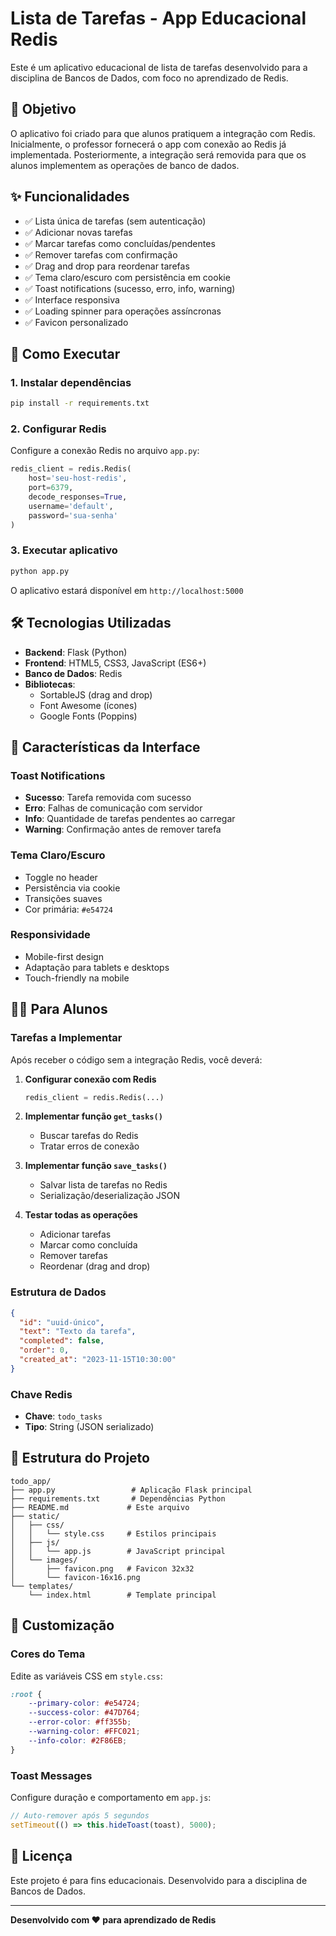 # Lista de Tarefas - App Educacional Redis

Este é um aplicativo educacional de lista de tarefas desenvolvido para a disciplina de Bancos de Dados, com foco no aprendizado de Redis.

## 🎯 Objetivo

O aplicativo foi criado para que alunos pratiquem a integração com Redis. Inicialmente, o professor fornecerá o app com conexão ao Redis já implementada. Posteriormente, a integração será removida para que os alunos implementem as operações de banco de dados.

## ✨ Funcionalidades

- ✅ Lista única de tarefas (sem autenticação)
- ✅ Adicionar novas tarefas
- ✅ Marcar tarefas como concluídas/pendentes
- ✅ Remover tarefas com confirmação
- ✅ Drag and drop para reordenar tarefas
- ✅ Tema claro/escuro com persistência em cookie
- ✅ Toast notifications (sucesso, erro, info, warning)
- ✅ Interface responsiva
- ✅ Loading spinner para operações assíncronas
- ✅ Favicon personalizado

## 🚀 Como Executar

### 1. Instalar dependências

```bash
pip install -r requirements.txt
```

### 2. Configurar Redis

Configure a conexão Redis no arquivo `app.py`:

```python
redis_client = redis.Redis(
    host='seu-host-redis',
    port=6379,
    decode_responses=True,
    username='default',
    password='sua-senha'
)
```

### 3. Executar aplicativo

```bash
python app.py
```

O aplicativo estará disponível em `http://localhost:5000`

## 🛠️ Tecnologias Utilizadas

- **Backend**: Flask (Python)
- **Frontend**: HTML5, CSS3, JavaScript (ES6+)
- **Banco de Dados**: Redis
- **Bibliotecas**:
  - SortableJS (drag and drop)
  - Font Awesome (ícones)
  - Google Fonts (Poppins)

## 📱 Características da Interface

### Toast Notifications
- **Sucesso**: Tarefa removida com sucesso
- **Erro**: Falhas de comunicação com servidor
- **Info**: Quantidade de tarefas pendentes ao carregar
- **Warning**: Confirmação antes de remover tarefa

### Tema Claro/Escuro
- Toggle no header
- Persistência via cookie
- Transições suaves
- Cor primária: `#e54724`

### Responsividade
- Mobile-first design
- Adaptação para tablets e desktops
- Touch-friendly na mobile

## 👩‍💻 Para Alunos

### Tarefas a Implementar

Após receber o código sem a integração Redis, você deverá:

1. **Configurar conexão com Redis**
   ```python
   redis_client = redis.Redis(...)
   ```

2. **Implementar função `get_tasks()`**
   - Buscar tarefas do Redis
   - Tratar erros de conexão

3. **Implementar função `save_tasks()`**
   - Salvar lista de tarefas no Redis
   - Serialização/deserialização JSON

4. **Testar todas as operações**
   - Adicionar tarefas
   - Marcar como concluída
   - Remover tarefas
   - Reordenar (drag and drop)

### Estrutura de Dados

```json
{
  "id": "uuid-único",
  "text": "Texto da tarefa",
  "completed": false,
  "order": 0,
  "created_at": "2023-11-15T10:30:00"
}
```

### Chave Redis
- **Chave**: `todo_tasks`
- **Tipo**: String (JSON serializado)

## 📁 Estrutura do Projeto

```
todo_app/
├── app.py                 # Aplicação Flask principal
├── requirements.txt       # Dependências Python
├── README.md             # Este arquivo
├── static/
│   ├── css/
│   │   └── style.css     # Estilos principais
│   ├── js/
│   │   └── app.js        # JavaScript principal
│   └── images/
│       ├── favicon.png   # Favicon 32x32
│       └── favicon-16x16.png
└── templates/
    └── index.html        # Template principal
```

## 🎨 Customização

### Cores do Tema
Edite as variáveis CSS em `style.css`:

```css
:root {
    --primary-color: #e54724;
    --success-color: #47D764;
    --error-color: #ff355b;
    --warning-color: #FFC021;
    --info-color: #2F86EB;
}
```

### Toast Messages
Configure duração e comportamento em `app.js`:

```javascript
// Auto-remover após 5 segundos
setTimeout(() => this.hideToast(toast), 5000);
```

## 📝 Licença

Este projeto é para fins educacionais. Desenvolvido para a disciplina de Bancos de Dados.

---

**Desenvolvido com ❤️ para aprendizado de Redis**
